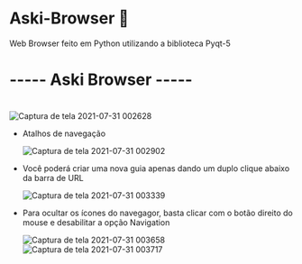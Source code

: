 # Aski-Browser  🔘
Web Browser feito em Python utilizando a biblioteca Pyqt-5

# ----- Aski Browser ----- <h1>

  ![Captura de tela 2021-07-31 002628](https://user-images.githubusercontent.com/62958588/127722914-c6b0d30f-ce47-42a4-804b-4247a6a4f61f.png)
  
  
* Atalhos de navegação
  
  ![Captura de tela 2021-07-31 002902](https://user-images.githubusercontent.com/62958588/127722981-fa0771cd-18be-41f8-b08c-b0d2373e3f4a.png)
 
* Você poderá criar uma nova guia apenas dando um duplo clique abaixo da barra de URL
  
  ![Captura de tela 2021-07-31 003339](https://user-images.githubusercontent.com/62958588/127723130-2b2e23a3-99cf-4e55-8260-44d7faf555ac.png)
  
* Para ocultar os ícones do navegagor, basta clicar com o botão direito do mouse e desabilitar a opção Navigation
  
  ![Captura de tela 2021-07-31 003658](https://user-images.githubusercontent.com/62958588/127723281-162ccc0a-5ce0-4efa-9c59-7274974f1fe5.png)
  ![Captura de tela 2021-07-31 003717](https://user-images.githubusercontent.com/62958588/127723288-696a90b5-488f-43c0-9209-1c45f990a78e.png)

